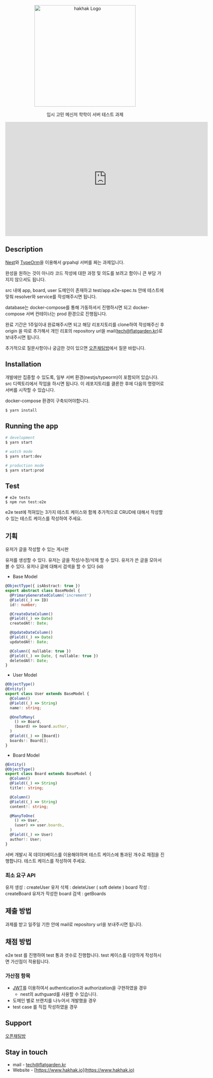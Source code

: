 <p align="center">
  <a href="https://flatgarden.imweb.me/" target="blank"><img src="https://cdn.imweb.me/thumbnail/20200527/8394b8cd5faa4.png" width="320" alt="hakhak Logo" /></a>
</p>

  <p align="center">입시 고민 메신저 학학이 서버 테스트 과제</p>
  <iframe width="640" height="360" src="https://www.notion.so/flatgarden/1eebb73c22354f8f8b03f1a1539a2925"  
 frameborder="0" ></iframe>

  <!--[![Backers on Open Collective](https://opencollective.com/nest/backers/badge.svg)](https://opencollective.com/nest#backer)
  [![Sponsors on Open Collective](https://opencollective.com/nest/sponsors/badge.svg)](https://opencollective.com/nest#sponsor)-->

## Description

[Nest](https://github.com/nestjs/nest)와 [TypeOrm](https://typeorm.io/#/)을 이용해서 grpahql 서버를 짜는 과제입니다.

완성을 원하는 것이 아니라 코드 작성에 대한 과정 및 의도를 보려고 함이니 큰 부담 가지지 않으셔도 됩니다.

src 내에 app, board, user 도메인이 존재하고
test/app.e2e-spec.ts 안에 테스트에 맞춰 resolver와 service를 작성해주시면 됩니다.

database는 docker-compose를 통해 가동하셔서 진행하시면 되고
docker-compose 서버 컨테이너는 prod 환경으로 진행됩니다.

완료 기간은 1주일이내 완료해주시면 되고 해당 리포지토리를 clone하여 작성해주신 후
origin 을 따로 추가해서 개인 리포의 repository url을 mail(tech@flatgarden.kr)로 보내주시면 됩니다.

추가적으로 질문사항이나 궁금한 것이 있으면 [오픈채팅방](https://open.kakao.com/o/sULPN0Fc)에서 질문 바랍니다.

## Installation

개발에만 집중할 수 있도록, 일부 서버 환경(nestjs/typeorm)이 포함되어 있습니다. src 디렉토리에서 작업을 하시면 됩니다. 이 레포지토리를 클론한 후에 다음의 명령어로 서버를 시작할 수 있습니다.

docker-compose 환경이 구축되어야합니다.

```bash
$ yarn install
```

## Running the app

```bash
# development
$ yarn start

# watch mode
$ yarn start:dev

# production mode
$ yarn start:prod
```

## Test

```
# e2e tests
$ npm run test:e2e

```

e2e test에 적혀있는 3가지 테스트 케이스와 함께 추가적으로 CRUD에 대해서
작성할 수 있는 테스트 케이스를 작성하여 주세요.

## 기획

유저가 글을 작성할 수 있는 게시판

유저를 생성할 수 있다.
유저는 글을 작성/수정/삭제 할 수 있다.
유저가 쓴 글을 모아서 볼 수 있다.
유저나 글에 대해서 검색을 할 수 있다 (id)

- Base Model

```typescript
@ObjectType({ isAbstract: true })
export abstract class BaseModel {
  @PrimaryGeneratedColumn('increment')
  @Field((_) => ID)
  id!: number;

  @CreateDateColumn()
  @Field((_) => Date)
  createdAt!: Date;

  @UpdateDateColumn()
  @Field((_) => Date)
  updatedAt!: Date;

  @Column({ nullable: true })
  @Field((_) => Date, { nullable: true })
  deletedAt?: Date;
}
```

- User Model

```typescript
@ObjectType()
@Entity()
export class User extends BaseModel {
  @Column()
  @Field((_) => String)
  name!: string;

  @OneToMany(
    () => Board,
    (board) => board.author,
  )
  @Field((_) => [Board])
  boards!: Board[];
}
```

- Board Model

```typescript
@Entity()
@ObjectType()
export class Board extends BaseModel {
  @Column()
  @Field((_) => String)
  title!: string;

  @Column()
  @Field((_) => String)
  content!: string;

  @ManyToOne(
    () => User,
    (user) => user.boards,
  )
  @Field((_) => User)
  author!: User;
}
```

서버 개발시 꼭 데이터베이스를 이용해야하며 테스트 케이스에 통과된 개수로 채점을 진행합니다.
테스트 케이스를 작성하여 주세요.

### 최소 요구 API

유저 생성 : createUser
유저 삭제 : deleteUser ( soft delete )
board 작성 : createBoard
유저가 작성한 board 검색 : getBoards

## 제출 방법

과제를 받고 일주일 기한 안에 mail로 repository url을 보내주시면 됩니다.

## 채점 방법

e2e test 를 진행하여 test 통과 갯수로 진행합니다.
test 케이스를 다양하게 작성하시면 가산점이 적용됩니다.

### 가산점 항목

- [JWT](https://jwt.io/)를 이용하여서 authentication과 authorization을 구현하였을 경우
  - nest의 authguard를 사용할 수 있습니다.
- 도메인 별로 브랜치를 나누어서 개발했을 경우
- test case 를 직접 작성하였을 경우

## Support

[오픈채팅방](https://open.kakao.com/o/sULPN0Fc)

## Stay in touch

- mail - tech@flatgarden.kr
- Website - [https://www.hakhak.io](https://www.hakhak.io)
